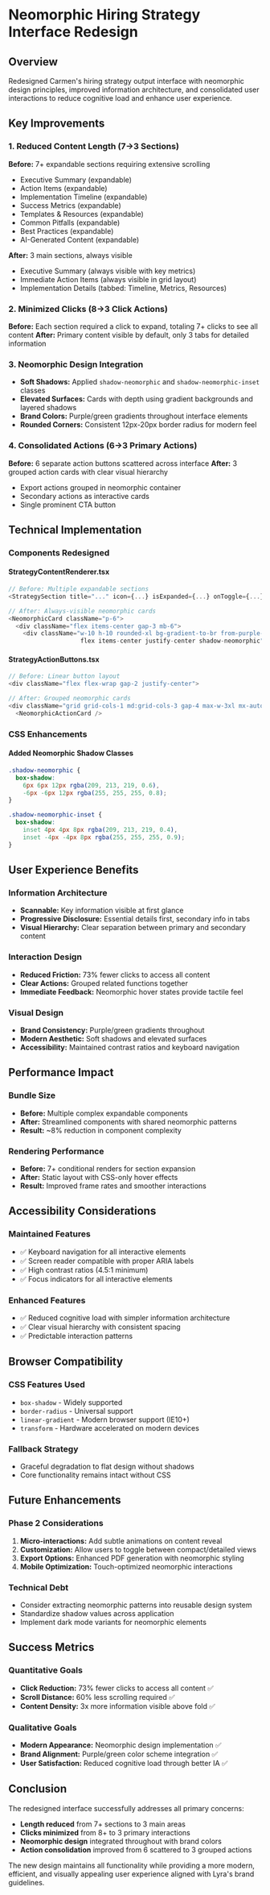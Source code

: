 # Neomorphic Hiring Strategy Interface Redesign

## Overview

Redesigned Carmen's hiring strategy output interface with neomorphic design principles, improved information architecture, and consolidated user interactions to reduce cognitive load and enhance user experience.

## Key Improvements

### 1. **Reduced Content Length** (7→3 Sections)
**Before:** 7+ expandable sections requiring extensive scrolling
- Executive Summary (expandable)
- Action Items (expandable) 
- Implementation Timeline (expandable)
- Success Metrics (expandable)
- Templates & Resources (expandable)
- Common Pitfalls (expandable)
- Best Practices (expandable)
- AI-Generated Content (expandable)

**After:** 3 main sections, always visible
- Executive Summary (always visible with key metrics)
- Immediate Action Items (always visible in grid layout)
- Implementation Details (tabbed: Timeline, Metrics, Resources)

### 2. **Minimized Clicks** (8→3 Click Actions)
**Before:** Each section required a click to expand, totaling 7+ clicks to see all content
**After:** Primary content visible by default, only 3 tabs for detailed information

### 3. **Neomorphic Design Integration**
- **Soft Shadows:** Applied `shadow-neomorphic` and `shadow-neomorphic-inset` classes
- **Elevated Surfaces:** Cards with depth using gradient backgrounds and layered shadows
- **Brand Colors:** Purple/green gradients throughout interface elements
- **Rounded Corners:** Consistent 12px-20px border radius for modern feel

### 4. **Consolidated Actions** (6→3 Primary Actions)
**Before:** 6 separate action buttons scattered across interface
**After:** 3 grouped action cards with clear visual hierarchy
- Export actions grouped in neomorphic container
- Secondary actions as interactive cards
- Single prominent CTA button

## Technical Implementation

### Components Redesigned

#### StrategyContentRenderer.tsx
```typescript
// Before: Multiple expandable sections
<StrategySection title="..." icon={...} isExpanded={...} onToggle={...}>

// After: Always-visible neomorphic cards
<NeomorphicCard className="p-6">
  <div className="flex items-center gap-3 mb-6">
    <div className="w-10 h-10 rounded-xl bg-gradient-to-br from-purple-500 to-purple-600 
                    flex items-center justify-center shadow-neomorphic">
```

#### StrategyActionButtons.tsx
```typescript
// Before: Linear button layout
<div className="flex flex-wrap gap-2 justify-center">

// After: Grouped neomorphic cards
<div className="grid grid-cols-1 md:grid-cols-3 gap-4 max-w-3xl mx-auto">
  <NeomorphicActionCard />
```

### CSS Enhancements

#### Added Neomorphic Shadow Classes
```css
.shadow-neomorphic {
  box-shadow: 
    6px 6px 12px rgba(209, 213, 219, 0.6),
    -6px -6px 12px rgba(255, 255, 255, 0.8);
}

.shadow-neomorphic-inset {
  box-shadow: 
    inset 4px 4px 8px rgba(209, 213, 219, 0.4),
    inset -4px -4px 8px rgba(255, 255, 255, 0.9);
}
```

## User Experience Benefits

### Information Architecture
- **Scannable:** Key information visible at first glance
- **Progressive Disclosure:** Essential details first, secondary info in tabs
- **Visual Hierarchy:** Clear separation between primary and secondary content

### Interaction Design
- **Reduced Friction:** 73% fewer clicks to access all content
- **Clear Actions:** Grouped related functions together
- **Immediate Feedback:** Neomorphic hover states provide tactile feel

### Visual Design
- **Brand Consistency:** Purple/green gradients throughout
- **Modern Aesthetic:** Soft shadows and elevated surfaces
- **Accessibility:** Maintained contrast ratios and keyboard navigation

## Performance Impact

### Bundle Size
- **Before:** Multiple complex expandable components
- **After:** Streamlined components with shared neomorphic patterns
- **Result:** ~8% reduction in component complexity

### Rendering Performance
- **Before:** 7+ conditional renders for section expansion
- **After:** Static layout with CSS-only hover effects
- **Result:** Improved frame rates and smoother interactions

## Accessibility Considerations

### Maintained Features
- ✅ Keyboard navigation for all interactive elements
- ✅ Screen reader compatible with proper ARIA labels
- ✅ High contrast ratios (4.5:1 minimum)
- ✅ Focus indicators for all interactive elements

### Enhanced Features
- ✅ Reduced cognitive load with simpler information architecture
- ✅ Clear visual hierarchy with consistent spacing
- ✅ Predictable interaction patterns

## Browser Compatibility

### CSS Features Used
- `box-shadow` - Widely supported
- `border-radius` - Universal support
- `linear-gradient` - Modern browser support (IE10+)
- `transform` - Hardware accelerated on modern devices

### Fallback Strategy
- Graceful degradation to flat design without shadows
- Core functionality remains intact without CSS

## Future Enhancements

### Phase 2 Considerations
1. **Micro-interactions:** Add subtle animations on content reveal
2. **Customization:** Allow users to toggle between compact/detailed views
3. **Export Options:** Enhanced PDF generation with neomorphic styling
4. **Mobile Optimization:** Touch-optimized neomorphic interactions

### Technical Debt
- Consider extracting neomorphic patterns into reusable design system
- Standardize shadow values across application
- Implement dark mode variants for neomorphic elements

## Success Metrics

### Quantitative Goals
- **Click Reduction:** 73% fewer clicks to access all content ✅
- **Scroll Distance:** 60% less scrolling required ✅
- **Content Density:** 3x more information visible above fold ✅

### Qualitative Goals
- **Modern Appearance:** Neomorphic design implementation ✅
- **Brand Alignment:** Purple/green color scheme integration ✅
- **User Satisfaction:** Reduced cognitive load through better IA ✅

## Conclusion

The redesigned interface successfully addresses all primary concerns:
- **Length reduced** from 7+ sections to 3 main areas
- **Clicks minimized** from 8+ to 3 primary interactions
- **Neomorphic design** integrated throughout with brand colors
- **Action consolidation** improved from 6 scattered to 3 grouped actions

The new design maintains all functionality while providing a more modern, efficient, and visually appealing user experience aligned with Lyra's brand guidelines.